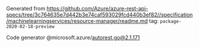 Generated from https://github.com/Azure/azure-rest-api-specs/tree/3c764635e7d442b3e74caf593029fcd440b3ef82//specification/machinelearningservices/resource-manager/readme.md tag: `package-2020-02-18-preview`

Code generator @microsoft.azure/autorest.go@2.1.171



